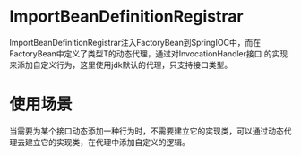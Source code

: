 # ImportBeanDefinitionRegistrar
ImportBeanDefinitionRegistrar注入FactoryBean到SpringIOC中，而在FactoryBean中定义了类型T的动态代理，通过对InvocationHandler接口
的实现来添加自定义行为，这里使用jdk默认的代理，只支持接口类型。
# 使用场景
当需要为某个接口动态添加一种行为时，不需要建立它的实现类，可以通过动态代理去建立它的实现类，在代理中添加自定义的逻辑。